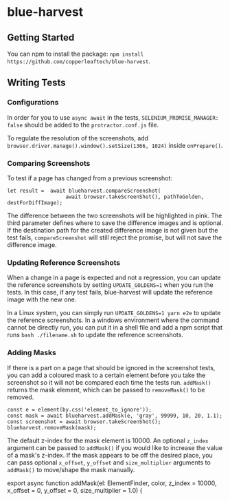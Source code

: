 # blue-harvest

## Getting Started
You can npm to install the package:
`npm install https://github.com/copperleaftech/blue-harvest`.

## Writing Tests
### Configurations
In order for you to use `async await` in the tests, `SELENIUM_PROMISE_MANAGER: false` should be added to the `protractor.conf.js` file.

To regulate the resolution of the screenshots, add 
`browser.driver.manage().window().setSize(1366, 1024)`
 inside `onPrepare()`.
### Comparing Screenshots
To test if a page has changed from a previous screenshot:
```
let result =  await blueharvest.compareScreenshot(
                   await browser.takeScreenShot(), pathToGolden, destForDiffImage);
```
The difference between the two screenshots will be highlighted in pink. The third parameter defines where to save the difference images and is optional. If the destination path
for the created difference image is not given but the test fails, `compareScreenshot` will still reject the promise, but will not save the difference image. 

### Updating Reference Screenshots
When a change in a page is expected and not a regression, you can update the reference screenshots by
setting `UPDATE_GOLDENS=1` when you run the tests. In this case, if any test fails,
blue-harvest will update the reference image with the new one. 

In a Linux system, you can simply run `UPDATE_GOLDENS=1 yarn e2e` to update the reference screenshots. 
In a windows environment where the command cannot be directly run, you can put it in a shell file and
add a npm script that runs `bash ./filename.sh` to update the reference screenshots.

### Adding Masks
If there is a part on a page that should be ignored in the screenshot tests, 
you can add a coloured mask to a certain element before you take the screenshot so it will not be compared each time the tests run.
`addMask()` returns the mask element, which can be passed to `removeMask()` to be removed.
```
const e = element(by.css('element_to_ignore'));
const mask = await blueharvest.addMask(e, 'gray', 99999, 10, 20, 1.1);
const screenshot = await browser.takeScreenShot();
blueharvest.removeMask(mask);
```
The default z-index for the mask element is 10000. An optional `z_index` argument can be passed to `addMask()`
 if you would like to increase the value of a mask's z-index. If the mask appears to be off the desired place, 
 you can pass optional `x_offset`, `y_offset` and `size_multiplier` arguments to `addMask()` to move/shape the mask manually. 


export async function addMask(el: ElementFinder, color, z_index = 10000, x_offset = 0, y_offset = 0, size_multiplier = 1.0) {

